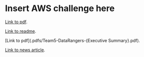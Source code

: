 # Insert AWS challenge here
[Link to pdf](.pdfs/Team5-DataRangers-Pitch-Deck.pdf).

[Link to readme](.pdfs/Team5-DataRangers-Readme.pdf).

[Link to pdf](.pdfs/Team5-DataRangers-{Executive Summary}.pdf).


[Link to news article](https://newsroom.ucla.edu/stories/ucla-students-app-for-2028-olympic-games).


